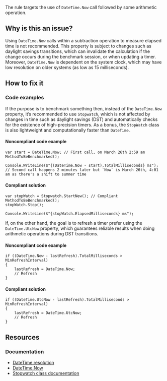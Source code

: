 The rule targets the use of `DateTime.Now` call followed by some arithmetic operation.

## Why is this an issue?

Using `DateTime.Now` calls within a subtraction operation to measure elapsed time is not recommended. This property is subject to
changes such as daylight savings transitions, which can invalidate the calculation if the change occurs during the benchmark session, or when updating
a timer. Moreover, `DateTime.Now` is dependent on the system clock, which may have low resolution on older systems (as low as 15
milliseconds).

## How to fix it

### Code examples

If the purpose is to benchmark something then, instead of the `DateTime.Now` property, it’s recommended to use `Stopwatch`,
which is not affected by changes in time such as daylight savings (DST) and automatically checks for the existence of high-precision timers. As a
bonus, the `StopWatch` class is also lightweight and computationally faster than `DateTime`.

#### Noncompliant code example

    var start = DateTime.Now; // First call, on March 26th 2:59 am
    MethodToBeBenchmarked();
    
    Console.WriteLine($"{(DateTime.Now - start).TotalMilliseconds} ms"); // Second call happens 2 minutes later but `Now` is March 26th, 4:01 am as there's a shift to summer time

#### Compliant solution

    var stopWatch = Stopwatch.StartNew(); // Compliant
    MethodToBeBenchmarked();
    stopWatch.Stop();
    
    Console.WriteLine($"{stopWatch.ElapsedMilliseconds} ms");

If, on the other hand, the goal is to refresh a timer prefer using the `DateTime.UtcNow` property, which guarantees reliable results
when doing arithmetic operations during DST transitions.

#### Noncompliant code example

    if ((DateTime.Now - lastRefresh).TotalMilliseconds > MinRefreshInterval)
    {
        lastRefresh = DateTime.Now;
        // Refresh
    }

#### Compliant solution

    if ((DateTime.UtcNow - lastRefresh).TotalMilliseconds > MinRefreshInterval)
    {
        lastRefresh = DateTime.UtcNow;
        // Refresh
    }

## Resources

### Documentation

-  [DateTime resolution](https://learn.microsoft.com/en-us/dotnet/api/system.datetime?#datetime-resolution)
-  [DateTime.Now](https://learn.microsoft.com/en-us/dotnet/api/system.datetime.now)
-  [Stopwatch class documentation](https://learn.microsoft.com/en-us/dotnet/api/system.diagnostics.stopwatch?)